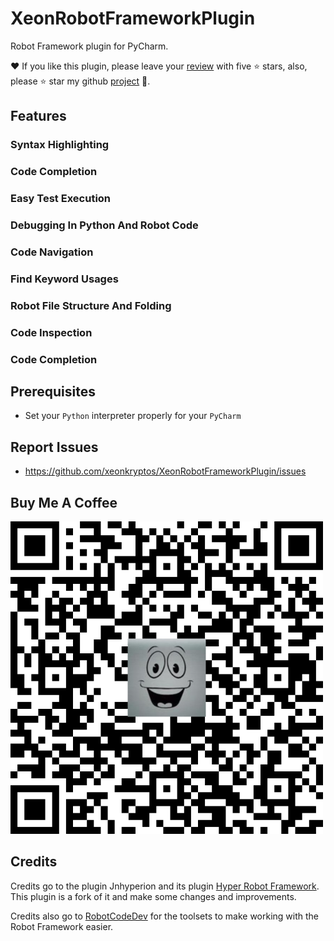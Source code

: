 # XeonRobotFrameworkPlugin
<!-- Plugin description -->
Robot Framework plugin for PyCharm.

❤️ If you like this plugin, please leave your [review](https://plugins.jetbrains.com/plugin/x-xeon-robotframework-support/reviews/new) with five ⭐ stars, also, please ⭐ star my github [project](https://github.com/xeonkryptos/XeonRobotFrameworkPlugin) 🙏.

## Features
### Syntax Highlighting
### Code Completion
### Easy Test Execution
### Debugging In Python And Robot Code
### Code Navigation
### Find Keyword Usages
### Robot File Structure And Folding
### Code Inspection
### Code Completion

## Prerequisites
  * Set your `Python` interpreter properly for your `PyCharm`

## Report Issues
  * https://github.com/xeonkryptos/XeonRobotFrameworkPlugin/issues

<!-- Plugin description end -->

## Buy Me A Coffee
![](https://raw.githubusercontent.com/xeonkryptos/XeonRobotFrameworkPlugin/main/docs/imgs/qr.png)

## Credits

Credits go to the plugin Jnhyperion and its plugin [Hyper Robot Framework](https://github.com/jnhyperion/HyperRobotFrameworkPlugin). This plugin is a fork of
it and make some changes and improvements.

Credits also go to [RobotCodeDev](https://github.com/robotcodedev/robotcode) for the toolsets to make working with the Robot Framework easier.
